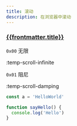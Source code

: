 ```yaml
---
title: 滚动
description: 在浏览器中滚动
---
```


### [{{frontmatter.title}}](/)

`0x00` 无限

:temp-scroll-infinite

`0x01` 阻尼

:temp-scroll-damping

```typescript
const a = 'HelloWorld'

function sayHello() {
  console.log('Hello')
}
```